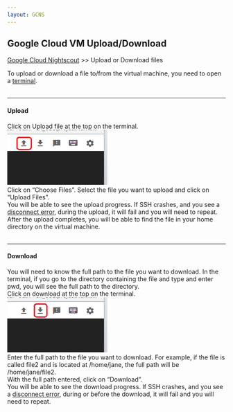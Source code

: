 ```yaml
---
layout: GCNS
---
```


## Google Cloud VM Upload/Download
[Google Cloud Nightscout](./GoogleCloud.md) >> Upload or Download files  
  
To upload or download a file to/from the virtual machine, you need to open a [terminal](./Terminal.md).  
<br/>  
  
---  
  
#### **Upload**  
Click on Upload file at the top on the terminal.  
![](./images/Upload.png)  
Click on “Choose Files”.  Select the file you want to upload and click on “Upload Files”.  
You will be able to see the upload progress.  If SSH crashes, and you see a [disconnect error](./ConnectionFailed.md),  during the upload, it will fail and you will need to repeat.  
After the upload completes, you will be able to find the file in your home directory on the virtual machine.  
<br/>  
  
---  
  
#### **Download**  
You will need to know the full path to the file you want to download.  In the terminal, if you go to the directory containing the file and type and enter pwd, you will see the full path to the directory.  
Click on download at the top on the terminal.  
![](./images/Download.png)  
Enter the full path to the file you want to download.  For example, if the file is called file2 and is located at /home/jane, the full path will be /home/jane/file2.  
With the full path entered, click on “Download”.  
You will be able to see the download progress.  If SSH crashes, and you see a [disconnect error](./ConnectionFailed.md),  during or before the download, it will fail and you will need to repeat.  

